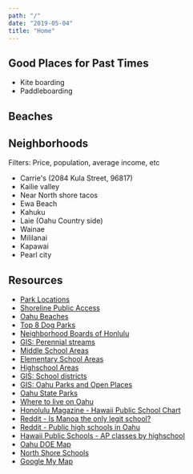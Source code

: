 ```yaml
---
path: "/"
date: "2019-05-04"
title: "Home"
---
```


## Good Places for Past Times

- Kite boarding
- Paddleboarding

## Beaches

## Neighborhoods

Filters: Price, population, average income, etc

- Carrie's (2084 Kula Street, 96817)
- Kailie valley
- Near North shore tacos
- Ewa Beach
- Kahuku
- Laie (Oahu Country side)
- Wainae
- Mililanai
- Kapawai
- Pearl city

## Resources

- [Park Locations](http://www.honolulu.gov/parks/default/park-locations.html)
- [Shoreline Public Access](http://geoportal.hawaii.gov/datasets/shoreline-public-access?geometry=-158.534%2C21.241%2C-157.216%2C21.464)
- [Oahu Beaches](https://www.google.com/maps/d/viewer?mpa=0&ctz=600&mpf=0&ie=UTF8&t=h&vpsrc=0&oe=UTF8&msa=0&mid=1dOLnQLb7MyenQwZd1fIG0Q66WKw&ll=21.029214823331078%2C-157.03609376991426&z=8)
- [Top 8 Dog Parks](https://www.rover.com/blog/top-8-dog-parks-oahu/)
- [Neighborhood Boards of Honlulu](https://en.wikipedia.org/wiki/Neighborhood_Boards_of_Honolulu)
- [GIS: Perennial streams](http://honolulu-cchnl.opendata.arcgis.com/datasets/1eacaf6f0a8a4b809ea76b89c1300339_4)
- [Middle School Areas](https://geoportal.hawaii.gov/datasets/middle-school-areas?geometry=-168.047%2C19.264%2C-146.953%2C22.851)
- [Elementary School Areas](https://geoportal.hawaii.gov/datasets/elementary-school-areas)
- [Highschool Areas](https://geoportal.hawaii.gov/datasets/high-school-areas?geometry=-159.207%2C21.162%2C-156.57%2C21.61)
- [GIS: School districts](https://geoportal.hawaii.gov/datasets/school-districts?geometry=-168.036%2C20.029%2C-146.942%2C23.599)
- [GIS: Oahu Parks and Open Places](http://honolulu-cchnl.opendata.arcgis.com/datasets/parks?geometry=-158.14%2C21.274%2C-157.481%2C21.386)
- [Oahu State Parks](https://hawaiistateparks.org/parks/oahu/)
- [Where to live on Oahu](https://www.hawaiilife.com/blog/where-to-live-on-oahu/)
- [Honolulu Magazine - Hawaii Public School Chart](http://www.honolulumagazine.com/Honolulu-Magazine/April-2017/Hawaii-Public-School-Chart-2017/)
- [Reddit - Is Manoa the only legit school?](https://www.reddit.com/r/UniversityofHawaii/comments/8bdhiv/is_uh_manoa_the_only_legit_school_on_oahu_that/)
- [Reddit - Public high schools in Oahu](https://www.reddit.com/r/Hawaii/comments/7pk9l8/questionpublic_high_schools_on_oahu/)
- [Hawaii Public Schools - AP classes by highschool](http://www.hawaiipublicschools.org/TeachingAndLearning/Testing/AdvancedPlacement/Pages/APcourses.aspx)
- [Oahu DOE Map](http://www.hawaiipublicschools.org/ParentsAndStudents/EnrollingInSchool/SchoolFinder/Pages/Oahu-Map.aspx)
- [North Shore Schools](https://www.hawaiiliving.com/blog/north-shore-oahu-schools/)
- [Google My Map](https://www.google.com/maps/d/edit?mid=140gPqk_yTmdIMQdBkTsRDZSbWMDh6RS7&ll=21.485947960666294%2C-158.00282975437517&z=11)
